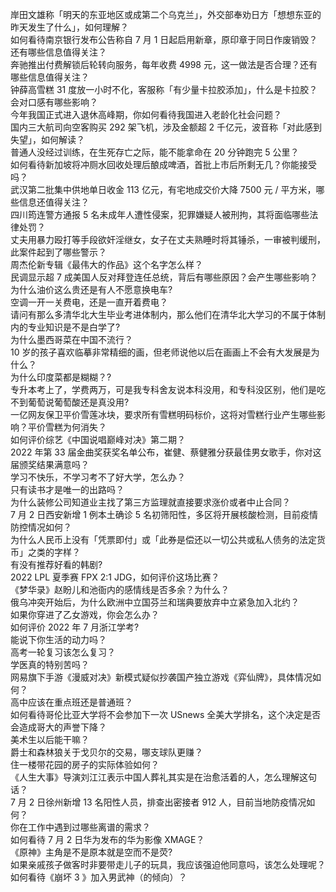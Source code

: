 岸田文雄称「明天的东亚地区或成第二个乌克兰」，外交部奉劝日方「想想东亚的昨天发生了什么」，如何理解？  
如何看待南京银行发布公告称自 7 月 1 日起启用新章，原印章于同日作废销毁？还有哪些信息值得关注？  
奔驰推出付费解锁后轮转向服务，每年收费 4998 元，这一做法是否合理？还有哪些信息值得关注？  
钟薛高雪糕 31 度放一小时不化，客服称「有少量卡拉胶添加」，什么是卡拉胶？会对口感有哪些影响？  
今年我国正式进入退休高峰期，你如何看待我国进入老龄化社会问题？  
国内三大航司向空客购买 292 架飞机，涉及金额超 2 千亿元，波音称「对此感到失望」，如何解读？  
普通人没经过训练，在生死存亡之际，能不能拿命在 20 分钟跑完 5 公里？  
如何看待新加坡将冲厕水回收处理后酿成啤酒，首批上市后所剩无几？你能接受吗？  
武汉第二批集中供地单日收金 113 亿元，有宅地成交价大降 7500 元 / 平方米，哪些信息还值得关注？  
四川筠连警方通报 5 名未成年人遭性侵案，犯罪嫌疑人被刑拘，其将面临哪些法律处罚？  
丈夫用暴力殴打等手段欲奸淫继女，女子在丈夫熟睡时将其锤杀，一审被判缓刑，此案件起到了哪些警示？  
周杰伦新专辑《最伟大的作品》这个名字怎么样？  
民调显示超 7 成美国人反对拜登连任总统，背后有哪些原因？会产生哪些影响？  
为什么油价这么贵还是有人不愿意换电车?  
空调一开一关费电，还是一直开着费电？  
请问有那么多清华北大生毕业考进体制内，那么他们在清华北大学习的不属于体制内的专业知识是不是白学了?  
为什么墨西哥菜在中国不流行？  
10 岁的孩子喜欢临摹非常精细的画，但老师说他以后在画画上不会有大发展是为什么？  
为什么印度菜都是糊糊？?  
专升本考上了，学费两万，可是我专科舍友说本科没用，和专科没区别，他们是吃不到葡萄说葡萄酸还是真没用?  
一亿网友保卫平价雪莲冰块，要求所有雪糕明码标价，这将对雪糕行业产生哪些影响？平价雪糕为何消失？  
如何评价综艺《中国说唱巅峰对决》第二期？  
2022 年第 33 届金曲奖获奖名单公布，崔健、蔡健雅分获最佳男女歌手，你对这届颁奖结果满意吗？  
学习不快乐，不学习考不了好大学，怎么办？  
只有读书才是唯一的出路吗？  
为什么装修公司知道业主找了第三方监理就直接要求涨价或者中止合同？  
7 月 2 日西安新增 1 例本土确诊 5 名初筛阳性，多区将开展核酸检测，目前疫情防控情况如何？  
为什么人民币上没有「凭票即付」或「此券是偿还以一切公共或私人债务的法定货币」之类的字样？  
有没有推荐好看的韩剧?  
2022 LPL 夏季赛 FPX 2:1 JDG，如何评价这场比赛？  
《梦华录》赵盼儿和池衙内的感情线是否多余？为什么？  
俄乌冲突开始后，为什么欧洲中立国芬兰和瑞典要放弃中立紧急加入北约？  
如果你穿进了乙女游戏，你会怎么办？  
如何评价 2022 年 7 月浙江学考?  
能说下你生活的动力吗？  
高考一轮复习该怎么复习？  
学医真的特别苦吗？  
网易旗下手游《漫威对决》新模式疑似抄袭国产独立游戏《弈仙牌》，具体情况如何？  
高中应该在重点班还是普通班？  
如何看待哥伦比亚大学将不会参加下一次 USnews 全美大学排名，这个决定是否会造成哥大的声誉下降？  
美术生以后能干嘛？  
爵士和森林狼关于戈贝尔的交易，哪支球队更赚？  
住一楼带花园的房子的实际体验如何？  
《人生大事》导演刘江江表示中国人葬礼其实是在治愈活着的人，怎么理解这句话？  
7 月 2 日徐州新增 13 名阳性人员，排查出密接者 912 人，目前当地防疫情况如何？  
你在工作中遇到过哪些离谱的需求？  
如何看待 7 月 2 日华为发布的华为影像 XMAGE？  
《原神》主角是不是原本就是空而不是荧?  
如果亲戚孩子做客时非要带走儿子的玩具，我应该强迫他同意吗，该怎么处理呢？  
如何看待《崩坏 3 》加入男武神（的倾向）？  

